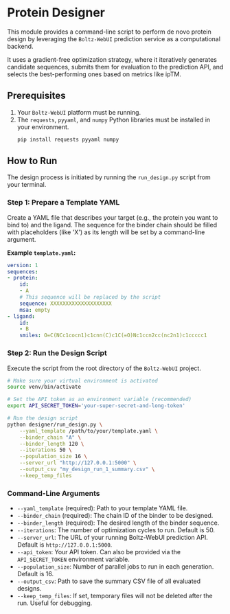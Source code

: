 # Protein Designer

This module provides a command-line script to perform de novo protein design by leveraging the `Boltz-WebUI` prediction service as a computational backend.

It uses a gradient-free optimization strategy, where it iteratively generates candidate sequences, submits them for evaluation to the prediction API, and selects the best-performing ones based on metrics like ipTM.

## Prerequisites

1.  Your `Boltz-WebUI` platform must be running.
2.  The `requests`, `pyyaml`, and `numpy` Python libraries must be installed in your environment.
    ```bash
    pip install requests pyyaml numpy
    ```

## How to Run

The design process is initiated by running the `run_design.py` script from your terminal.

### **Step 1: Prepare a Template YAML**

Create a YAML file that describes your target (e.g., the protein you want to bind to) and the ligand. The sequence for the binder chain should be filled with placeholders (like 'X') as its length will be set by a command-line argument.

**Example `template.yaml`:**
```yaml
version: 1
sequences:
- protein:
    id:
    - A
    # This sequence will be replaced by the script
    sequence: XXXXXXXXXXXXXXXXXXXX
    msa: empty
- ligand:
    id:
    - B
    smiles: O=C(NCc1cocn1)c1cnn(C)c1C(=O)Nc1ccn2cc(nc2n1)c1ccccc1
````

### **Step 2: Run the Design Script**

Execute the script from the root directory of the `Boltz-WebUI` project.

```bash
# Make sure your virtual environment is activated
source venv/bin/activate

# Set the API token as an environment variable (recommended)
export API_SECRET_TOKEN='your-super-secret-and-long-token'

# Run the design script
python designer/run_design.py \
    --yaml_template /path/to/your/template.yaml \
    --binder_chain "A" \
    --binder_length 120 \
    --iterations 50 \
    --population_size 16 \
    --server_url "http://127.0.0.1:5000" \
    --output_csv "my_design_run_1_summary.csv" \
    --keep_temp_files
```

### Command-Line Arguments

  * `--yaml_template` (required): Path to your template YAML file.
  * `--binder_chain` (required): The chain ID of the binder to be designed.
  * `--binder_length` (required): The desired length of the binder sequence.
  * `--iterations`: The number of optimization cycles to run. Default is 50.
  * `--server_url`: The URL of your running Boltz-WebUI prediction API. Default is `http://127.0.0.1:5000`.
  * `--api_token`: Your API token. Can also be provided via the `API_SECRET_TOKEN` environment variable.
  * `--population_size`: Number of parallel jobs to run in each generation. Default is 16.
  * `--output_csv`: Path to save the summary CSV file of all evaluated designs.
  * `--keep_temp_files`: If set, temporary files will not be deleted after the run. Useful for debugging.